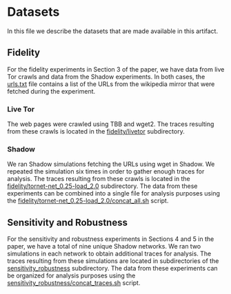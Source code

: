 # Datasets

In this file we describe the datasets that are made available in this artifact.

## Fidelity

For the fidelity experiments in Section 3 of the paper, we have data from live
Tor crawls and data from the Shadow experiments. In both cases, the
[urls.txt](urls.txt) file contains a list of the URLs from the wikipedia mirror
that were fetched during the experiment.

### Live Tor

The web pages were crawled using TBB and wget2. The traces resulting from these
crawls is located in the [fidelity/livetor](fidelity/livetor) subdirectory.

### Shadow

We ran Shadow simulations fetching the URLs using wget in Shadow. We repeated
the simulation six times in order to gather enough traces for analysis. The
traces resulting from these crawls is located in the
[fidelity/tornet-net_0.25-load_2.0](fidelity/tornet-net_0.25-load_2.0)
subdirectory. The data from these experiments can be combined into a single file
for analysis purposes using the
[fidelity/tornet-net_0.25-load_2.0/concat_all.sh](fidelity/tornet-net_0.25-load_2.0/concat_all.sh)
script.

## Sensitivity and Robustness

For the sensitivity and robustness experiments in Sections 4 and 5 in the paper,
we have a total of nine unique Shadow networks. We ran two simulations in each
network to obtain additional traces for analysis. The traces resulting from
these simulations are located in subdirectories of the
[sensitivity_robustness](sensitivity_robustness) subdirectory. The data from
these experiments can be organized for analysis purposes using the
[sensitivity_robustness/concat_traces.sh](sensitivity_robustness/concat_traces.sh)
script.
